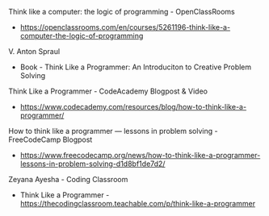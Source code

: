 
Think like a computer: the logic of programming - OpenClassRooms
- https://openclassrooms.com/en/courses/5261196-think-like-a-computer-the-logic-of-programming

V. Anton Spraul
- Book - Think Like a Programmer: An Introduciton to Creative Problem Solving

Think Like a Programmer - CodeAcademy Blogpost & Video
- https://www.codecademy.com/resources/blog/how-to-think-like-a-programmer/

How to think like a programmer — lessons in problem solving - FreeCodeCamp Blogpost
- https://www.freecodecamp.org/news/how-to-think-like-a-programmer-lessons-in-problem-solving-d1d8bf1de7d2/

Zeyana Ayesha - Coding Classroom
- Think Like a Programmer - https://thecodingclassroom.teachable.com/p/think-like-a-programmer